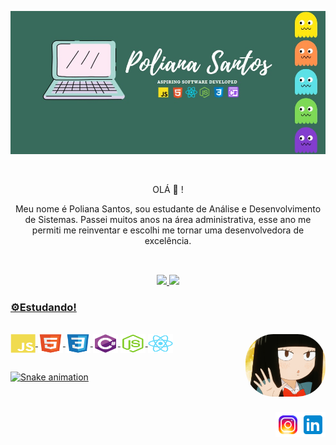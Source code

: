 ![Logo](https://github.com/PollySantos/PollySantos/blob/main/My%20Banner.jpeg?raw=true)

<br />

<p align="center">OLÁ 👋 !</p>

<p align="center">Meu nome é Poliana Santos, sou estudante de Análise e Desenvolvimento de Sistemas.
Passei muitos anos na área administrativa, esse ano me permiti me reinventar e escolhi me tornar uma desenvolvedora de excelência. </p>

##

<br />

<div align="center">
  <a href="https://github.com/pollysantos">
  <img height="180em" src="https://github-readme-stats.vercel.app/api?username=pollysantos&show_icons=true&theme=gotham&include_all_commits=true&count_private=true"/>
  <img height="180em" src="https://github-readme-stats.vercel.app/api/top-langs/?username=pollysantos&layout=compact&langs_count=7&theme=gotham"/>
</div>
 
  ### ⚙️Estudando!
  
  <div style="display: inline_block"><br>
  <img align="center" alt="polly-Js" height="30" width="40" src="https://raw.githubusercontent.com/devicons/devicon/master/icons/javascript/javascript-plain.svg">
  <img align="center" alt="polly-HTML" height="30" width="40" src="https://raw.githubusercontent.com/devicons/devicon/master/icons/html5/html5-original.svg">
  <img align="center" alt="polly-CSS" height="30" width="40" src="https://raw.githubusercontent.com/devicons/devicon/master/icons/css3/css3-original.svg">
  <img align="center" alt="polly-Csharp" height="30" width="40" src="https://raw.githubusercontent.com/devicons/devicon/master/icons/csharp/csharp-original.svg">
  <img align="center" alt="polly-Nodejs" height="30" width="40" src="https://raw.githubusercontent.com/devicons/devicon/master/icons/nodejs/nodejs-original.svg">
  <img align="center" alt="polly-React" height="30" width="40" src="https://raw.githubusercontent.com/devicons/devicon/master/icons/react/react-original.svg">
  <img align="right" alt="polly-pic" height="100" style="border-radius:45px;" src="https://github.com/PollySantos/PollySantos/blob/main/Gif-%20Sawako.gif?raw=true">
   
</div>
  
  ##
 
<div>

![Snake animation](https://github.com/pollysantos/pollysantos/blob/output/github-contribution-grid-snake.svg)
 

 <br />
<br />

<a href="https://www.linkedin.com/in/polianasantos2022/">
  <img align="right" alt="polly- linkedin" width="40px" src="https://raw.githubusercontent.com/PollySantos/PollySantos/338bb84499eb511f3fa2df9f5a5b1a113fff4513/icons8-linkedin.svg" />
</a>
<a href="https://www.instagram.com/_.zsantos/">
  <img align="right" alt="polly-instagram" width="40px" src="https://raw.githubusercontent.com/PollySantos/PollySantos/main/icons8-instagram.svg" />
</a>

